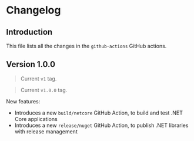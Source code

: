 # Changelog

## Introduction

This file lists all the changes in the `github-actions` GitHub actions.

## Version 1.0.0

> Current `v1` tag.

> Current `v1.0.0` tag.

New features:

- Introduces a new `build/netcore` GitHub Action, to build and test .NET Core applications
- Introduces a new `release/nuget` GitHub Action, to publish .NET libraries with release management
